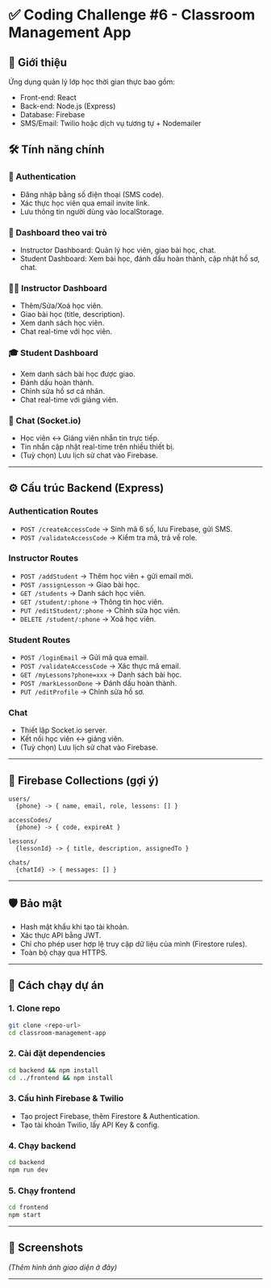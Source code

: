 # ✅ Coding Challenge #6 - Classroom Management App

## 🚀 Giới thiệu

Ứng dụng quản lý lớp học thời gian thực bao gồm:

- Front-end: React
- Back-end: Node.js (Express)
- Database: Firebase
- SMS/Email: Twilio hoặc dịch vụ tương tự + Nodemailer

## 🛠 Tính năng chính

### 🔐 Authentication

- Đăng nhập bằng số điện thoại (SMS code).
- Xác thực học viên qua email invite link.
- Lưu thông tin người dùng vào localStorage.

### 👥 Dashboard theo vai trò

- Instructor Dashboard: Quản lý học viên, giao bài học, chat.
- Student Dashboard: Xem bài học, đánh dấu hoàn thành, cập nhật hồ sơ, chat.

### 🧑‍🏫 Instructor Dashboard

- Thêm/Sửa/Xoá học viên.
- Giao bài học (title, description).
- Xem danh sách học viên.
- Chat real-time với học viên.

### 🎓 Student Dashboard

- Xem danh sách bài học được giao.
- Đánh dấu hoàn thành.
- Chỉnh sửa hồ sơ cá nhân.
- Chat real-time với giảng viên.

### 💬 Chat (Socket.io)

- Học viên ↔ Giảng viên nhắn tin trực tiếp.
- Tin nhắn cập nhật real-time trên nhiều thiết bị.
- (Tuỳ chọn) Lưu lịch sử chat vào Firebase.

---

## ⚙️ Cấu trúc Backend (Express)

### Authentication Routes

- `POST /createAccessCode` → Sinh mã 6 số, lưu Firebase, gửi SMS.
- `POST /validateAccessCode` → Kiểm tra mã, trả về role.

### Instructor Routes

- `POST /addStudent` → Thêm học viên + gửi email mời.
- `POST /assignLesson` → Giao bài học.
- `GET /students` → Danh sách học viên.
- `GET /student/:phone` → Thông tin học viên.
- `PUT /editStudent/:phone` → Chỉnh sửa học viên.
- `DELETE /student/:phone` → Xoá học viên.

### Student Routes

- `POST /loginEmail` → Gửi mã qua email.
- `POST /validateAccessCode` → Xác thực mã email.
- `GET /myLessons?phone=xxx` → Danh sách bài học.
- `POST /markLessonDone` → Đánh dấu hoàn thành.
- `PUT /editProfile` → Chỉnh sửa hồ sơ.

### Chat

- Thiết lập Socket.io server.
- Kết nối học viên ↔ giảng viên.
- (Tuỳ chọn) Lưu lịch sử chat vào Firebase.

---

## 🔑 Firebase Collections (gợi ý)

```
users/
  {phone} -> { name, email, role, lessons: [] }

accessCodes/
  {phone} -> { code, expireAt }

lessons/
  {lessonId} -> { title, description, assignedTo }

chats/
  {chatId} -> { messages: [] }
```

---

## 🛡️ Bảo mật

- Hash mật khẩu khi tạo tài khoản.
- Xác thực API bằng JWT.
- Chỉ cho phép user hợp lệ truy cập dữ liệu của mình (Firestore rules).
- Toàn bộ chạy qua HTTPS.

---

## 📂 Cách chạy dự án

### 1. Clone repo

```bash
git clone <repo-url>
cd classroom-management-app
```

### 2. Cài đặt dependencies

```bash
cd backend && npm install
cd ../frontend && npm install
```

### 3. Cấu hình Firebase & Twilio

- Tạo project Firebase, thêm Firestore & Authentication.
- Tạo tài khoản Twilio, lấy API Key & config.

### 4. Chạy backend

```bash
cd backend
npm run dev
```

### 5. Chạy frontend

```bash
cd frontend
npm start
```

---

## 📸 Screenshots

_(Thêm hình ảnh giao diện ở đây)_

---
